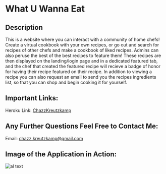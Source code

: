 # What U Wanna Eat

## Description

This is a website where you can interact with a community of home chefs! Create a virtual cookbook with your own recipes, or go out and search for recipes of other chefs and make a cookbook of liked recipes. Admins can also peruse the best of the best recipes to feature them! These recipes are then displayed on the landing/login page and in a dedicated featured tab, and the chef that created the featured recipe will recieve a badge of honor for having their recipe featured on their recipe. In addition to viewing a recipe you can also request an email to send you the recipes ingredients list, so that you can shop and begin cooking it for yourself.

## Important Links:

Heroku Link: [ChazzKreutzkamp](https://github.com/ChazzKreutzkamp)

## Any Further Questions Feel Free to Contact Me:

Email: chazz.kreutzkamp@gmail.com

## Image of the Application in Action:

![al text](https://github.com/ChazzKreutzkamp/recipes-r-us-group-project-2/blob/readme-assets/homepage.JPG)

